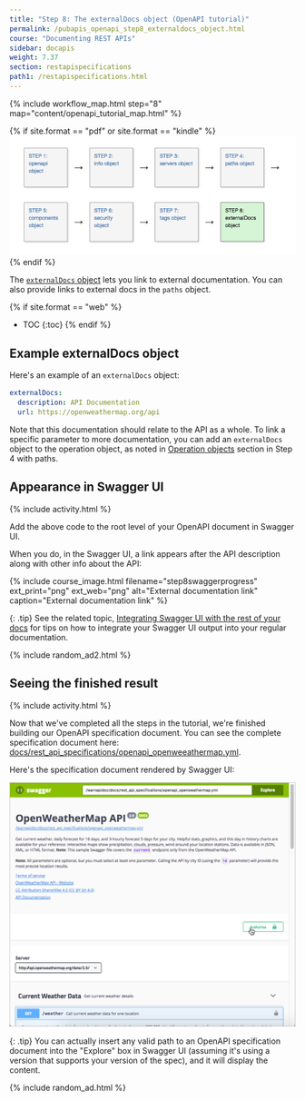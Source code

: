 ```yaml
---
title: "Step 8: The externalDocs object (OpenAPI tutorial)"
permalink: /pubapis_openapi_step8_externaldocs_object.html
course: "Documenting REST APIs"
sidebar: docapis
weight: 7.37
section: restapispecifications
path1: /restapispecifications.html
---
```


{% include workflow_map.html step="8" map="content/openapi_tutorial_map.html"  %}

{% if site.format == "pdf" or site.format == "kindle" %}
<img src="images/openapistep8.png"/>
{% endif %}

The [`externalDocs` object](https://github.com/OAI/OpenAPI-Specification/blob/master/versions/3.0.1.md#external-documentation-object) lets you link to external documentation. You can also provide links to external docs in the `paths` object.

{% if site.format == "web" %}
* TOC
{:toc}
{% endif %}

## Example externalDocs object

Here's an example of an `externalDocs` object:

```yaml
externalDocs:
  description: API Documentation
  url: https://openweathermap.org/api
```

Note that this documentation should relate to the API as a whole. To link a specific parameter to more documentation, you can add an `externalDocs` object to the operation object, as noted in [Operation objects](pubapis_openapi_step4_paths_object.html#operation-objects) section in Step 4 with paths.

## Appearance in Swagger UI

{% include activity.html %}

Add the above code to the root level of your OpenAPI document in Swagger UI.

When you do, in the Swagger UI, a link appears after the API description along with other info about the API:

{% include course_image.html filename="step8swaggerprogress" ext_print="png" ext_web="png" alt="External documentation link" caption="External documentation link" %}

{: .tip}
See the related topic, [Integrating Swagger UI with the rest of your docs](pubapis_combine_swagger_and_guide.html) for tips on how to integrate your Swagger UI output into your regular documentation.

{% include random_ad2.html %}

## Seeing the finished result

{% include activity.html %}

Now that we've completed all the steps in the tutorial, we're finished building our OpenAPI specification document. You can see the complete specification document here: <a href="http://idratherbewriting.com/learnapidoc/docs/rest_api_specifications/openapi_openweeathermap.yml">docs/rest_api_specifications/openapi_openweeathermap.yml</a>.

Here's the specification document rendered by Swagger UI:

<a href="http://idratherbewriting.com/learnapidoc/assets/files/swagger/index.html" class="noExtIcon"><img src="images/swagger_full_result.png" class="medium" /></a>

{: .tip}
You can actually insert any valid path to an OpenAPI specification document into the "Explore" box in Swagger UI (assuming it's using a version that supports your version of the spec), and it will display the content.

{% include random_ad.html %}
